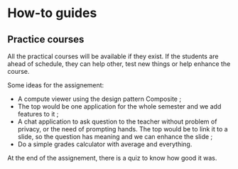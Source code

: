 # How-to guides

## Practice courses

All the practical courses will be available if they exist. If the students are ahead of schedule, they can help other, test new things or help enhance the course.

Some ideas for the assignement:

 - A compute viewer using the design pattern Composite ;
 - The top would be one application for the whole semester and we add features to it ;
 - A chat application to ask question to the teacher without problem of privacy, or the need of prompting hands. The top would be to link it to a slide, so the question has meaning and we can enhance the slide ;
 - Do a simple grades calculator with average and everything.

At the end of the assignement, there is a quiz to know how good it was. 
